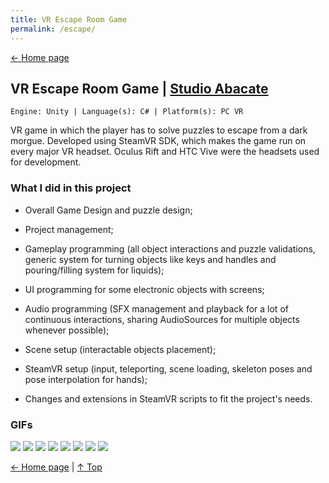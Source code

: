```yaml
---
title: VR Escape Room Game
permalink: /escape/
---
```


[← Home page](https://daltonmachado.github.io/)

## VR Escape Room Game | <a target="_blank" href="http://studioabacate.com.br/">Studio Abacate</a>
`Engine: Unity | Language(s): C# | Platform(s): PC VR`

VR game in which the player has to solve puzzles to escape from a dark morgue. Developed using SteamVR SDK, which makes the game run on every major VR headset. Oculus Rift and HTC Vive were the headsets used for development.

### What I did in this project
- Overall Game Design and puzzle design;

- Project management;

- Gameplay programming (all object interactions and puzzle validations, generic system for turning objects like keys and handles and pouring/filling system for liquids);

- UI programming for some electronic objects with screens;

- Audio programming (SFX management and playback for a lot of continuous interactions, sharing AudioSources for multiple objects whenever possible);

- Scene setup (interactable objects placement);

- SteamVR setup (input, teleporting, scene loading, skeleton poses and pose interpolation for hands);

- Changes and extensions in SteamVR scripts to fit the project's needs.

### GIFs

![](https://github.com/daltonmachado/daltonmachado.github.io/raw/main/images/escape/escape_832.gif)
![](https://github.com/daltonmachado/daltonmachado.github.io/raw/main/images/escape/escape_key_832.gif)
![](https://github.com/daltonmachado/daltonmachado.github.io/raw/main/images/escape/escape_switch-box_30fps_832.gif)
![](https://github.com/daltonmachado/daltonmachado.github.io/raw/main/images/escape/escape_pouring_30fps_832.gif)
![](https://github.com/daltonmachado/daltonmachado.github.io/raw/main/images/escape/escape_stirrer_30fps_832.gif)
![](https://github.com/daltonmachado/daltonmachado.github.io/raw/main/images/escape/escape_radiography_30fps_832.gif)
![](https://github.com/daltonmachado/daltonmachado.github.io/raw/main/images/escape/escape_safe_832.gif)
![](https://github.com/daltonmachado/daltonmachado.github.io/raw/main/images/escape/escape_heart-monitor_832.gif)

[← Home page](https://daltonmachado.github.io/) | [↑ Top](#)